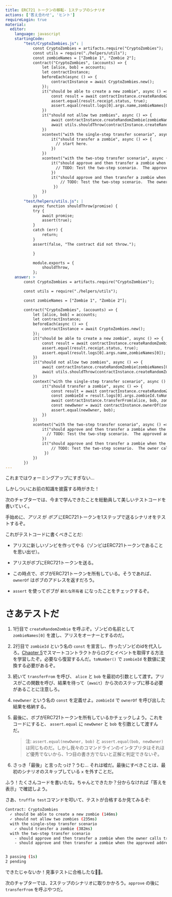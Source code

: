 ```yaml
---
title: ERC721 トークンの移転- 1ステップのシナリオ
actions: ['答え合わせ', 'ヒント']
requireLogin: true
material:
  editor:
    language: javascript
    startingCode:
        "test/CryptoZombies.js": |
            const CryptoZombies = artifacts.require("CryptoZombies");
            const utils = require("./helpers/utils");
            const zombieNames = ["Zombie 1", "Zombie 2"];
            contract("CryptoZombies", (accounts) => {
                let [alice, bob] = accounts;
                let contractInstance;
                beforeEach(async () => {
                    contractInstance = await CryptoZombies.new();
                });
                it("should be able to create a new zombie", async () => {
                    const result = await contractInstance.createRandomZombie(zombieNames[0], {from: alice});
                    assert.equal(result.receipt.status, true);
                    assert.equal(result.logs[0].args.name,zombieNames[0]);
                })
                it("should not allow two zombies", async () => {
                    await contractInstance.createRandomZombie(zombieNames[0], {from: alice});
                    await utils.shouldThrow(contractInstance.createRandomZombie(zombieNames[1], {from: alice}));
                })
                xcontext("with the single-step transfer scenario", async () => {
                    it("should transfer a zombie", async () => {
                      // start here.
                    })
                })
                xcontext("with the two-step transfer scenario", async () => {
                    it("should approve and then transfer a zombie when the approved address calls transferFrom", async () => {
                      // TODO: Test the two-step scenario.  The approved address calls transferFrom
                    })
                    it("should approve and then transfer a zombie when the owner calls transferFrom", async () => {
                        // TODO: Test the two-step scenario.  The owner calls transferFrom
                     })
                })
            })
        "test/helpers/utils.js": |
            async function shouldThrow(promise) {
            try {
                await promise;
                assert(true);
            }
            catch (err) {
                return;
            }
            assert(false, "The contract did not throw.");

            }

            module.exports = {
                shouldThrow,
            };
    answer: >
        const CryptoZombies = artifacts.require("CryptoZombies");

        const utils = require("./helpers/utils");

        const zombieNames = ["Zombie 1", "Zombie 2"];

        contract("CryptoZombies", (accounts) => {
            let [alice, bob] = accounts;
            let contractInstance;
            beforeEach(async () => {
                contractInstance = await CryptoZombies.new();
            });
            it("should be able to create a new zombie", async () => {
                const result = await contractInstance.createRandomZombie(zombieNames[0], {from: alice});
                assert.equal(result.receipt.status, true);
                assert.equal(result.logs[0].args.name,zombieNames[0]);
            })
            it("should not allow two zombies", async () => {
                await contractInstance.createRandomZombie(zombieNames[0], {from: alice});
                await utils.shouldThrow(contractInstance.createRandomZombie(zombieNames[1], {from: alice}));
            })
            context("with the single-step transfer scenario", async () => {
                it("should transfer a zombie", async () => {
                    const result = await contractInstance.createRandomZombie(zombieNames[0], {from: alice});
                    const zombieId = result.logs[0].args.zombieId.toNumber();
                    await contractInstance.transferFrom(alice, bob, zombieId, {from: alice});
                    const newOwner = await contractInstance.ownerOf(zombieId);
                    assert.equal(newOwner, bob);
                })
            })
            xcontext("with the two-step transfer scenario", async () => {
                it("should approve and then transfer a zombie when the approved address calls transferFrom", async () => {
                  // TODO: Test the two-step scenario.  The approved address calls transferFrom
                })
                it("should approve and then transfer a zombie when the owner calls transferFrom", async () => {
                    // TODO: Test the two-step scenario.  The owner calls transferFrom
                 })
            })
        })
---
```


これまではウォーミングアップにすぎない...

しかしついにお前の知識を披露する時がきた！

次のチャプターでは、今まで学んできたことを総動員して美しいテストコードを書いていく。

手始めに、_アリス_ が _ボブ_ にERC721トークンを1ステップで送るシナリオをテストするぞ。

これがテストコードに書くべきことだ:

- アリスに新しいゾンビを作ってやる（ゾンビはERC721トークンであることを思い出せ）。

- アリスがボブにERC721トークンを送る。

- この時点で、ボブがERC721トークンを所有している。そうであれば、 `ownerOf` はボブのアドレスを返すだろう。

- `assert` を使ってボブが `新たな所有者` になったことをチェックするぞ。


# さあテストだ

1.  1行目で `createRandomZombie` を呼ぶぞ。ゾンビの名前として `zombieNames[0]` を渡し、アリスをオーナーとするのだ。

2.  2行目で `zombieId` という名の `const` を宣言し、作ったゾンビのidを代入しろ。<a href="https://cryptozombies.io/jp/lesson/11/chapter/5" target=_new>Chapter 5</a>でスマートコントラクトからログとイベントを取得する方法を学習したぞ。必要なら復習するんだ。`toNumber()` で `zombieId` を数値に変換する必要があるぞ。

3.  続いて `transferFrom` を呼び、 `alice` と `bob` を最初の引数として渡す。アリスがこの関数を呼び、結果を待って（`await`）から次のステップに移る必要があることに注意しろ。

4.  `newOwner` という名の `const` を定義せよ。`zombieId` で `ownerOf` を呼び出した結果を格納する。

5.  最後に、ボブがERC721トークンを所有しているかチェックしよう。これをコードにすると、 `assert.equal` に `newOwner` と  `bob` を引数として渡すんだ。

    > 注: `assert.equal(newOwner, bob)` と `assert.equal(bob, newOwner)` は同じものだ。しかし我々のコマンドラインのインタプリタはそれほど優秀でないから、1つ目の書き方でないと正解と判定できないぞ。

6. さっき「最後」と言ったっけ？うむ... それは嘘だ。最後にすべきことは、最初のシナリオのスキップしている `x` を外すことだ。

ふう！たくさんコードを書いたな。ちゃんとできたか？分からなければ「答えを表示」で確認しよう。


さあ、`truffle test`コマンドを叩いて、テストが合格するか見てみるぞ:

```bash
Contract: CryptoZombies
  ✓ should be able to create a new zombie (146ms)
  ✓ should not allow two zombies (235ms)
  with the single-step transfer scenario
    ✓ should transfer a zombie (382ms)
  with the two-step transfer scenario
    - should approve and then transfer a zombie when the owner calls transferFrom
    - should approve and then transfer a zombie when the approved address calls transferFrom


3 passing (1s)
2 pending
```

できたじゃないか！見事テストに合格したな👏🏻。

次のチャプターでは、2ステップのシナリオに取りかかろう。`approve` の後に `transferFrom` を呼ぶやつだ。
